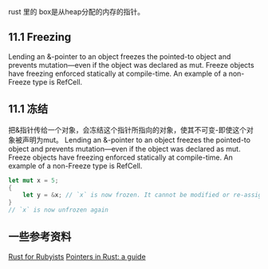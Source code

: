 

rust 里的 box是从heap分配的内存的指针。




## 11.1 Freezing
Lending an &-pointer to an object freezes the pointed-to object and prevents mutation—even if the object was declared as mut.  Freeze objects have freezing enforced statically at compile-time. An example of a non-Freeze type is RefCell<T>.


## 11.1 冻结
把&指针传给一个对象，会冻结这个指针所指向的对象，使其不可变-即使这个对象被声明为mut。
Lending an &-pointer to an object freezes the pointed-to object and prevents mutation—even if the object was declared as mut.  Freeze objects have freezing enforced statically at compile-time. An example of a non-Freeze type is RefCell<T>.



```rust
let mut x = 5;
{
    let y = &x; // `x` is now frozen. It cannot be modified or re-assigned.
}
// `x` is now unfrozen again
```


## 一些参考资料 
[Rust for Rubyists](http://www.rustforrubyists.com/book/book.html)
[Pointers in Rust: a guide](http://words.steveklabnik.com/pointers-in-rust-a-guide)

